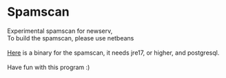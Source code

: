 # Spamscan
 Experimental spamscan for newserv,<br>
 To build the spamscan, please use netbeans<br>
<br>
[Here](https://github.com/user-attachments/files/16825682/Spamscan.zip) is a binary for the spamscan, it needs jre17, or higher, and postgresql.<br>
<br>
 Have fun with this program :)
